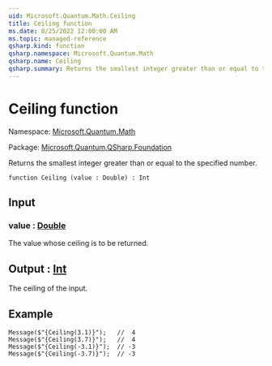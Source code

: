```yaml
---
uid: Microsoft.Quantum.Math.Ceiling
title: Ceiling function
ms.date: 8/25/2022 12:00:00 AM
ms.topic: managed-reference
qsharp.kind: function
qsharp.namespace: Microsoft.Quantum.Math
qsharp.name: Ceiling
qsharp.summary: Returns the smallest integer greater than or equal to the specified number.
---
```


# Ceiling function

Namespace: [Microsoft.Quantum.Math](xref:Microsoft.Quantum.Math)

Package: [Microsoft.Quantum.QSharp.Foundation](https://nuget.org/packages/Microsoft.Quantum.QSharp.Foundation)


Returns the smallest integer greater than or equal to the specified number.

```qsharp
function Ceiling (value : Double) : Int
```


## Input

### value : [Double](xref:microsoft.quantum.qsharp.valueliterals#double-literals)

The value whose ceiling is to be returned.



## Output : [Int](xref:microsoft.quantum.qsharp.valueliterals#int-literals)

The ceiling of the input.

## Example

```Message($"{Ceiling(3.1)}");   //  4Message($"{Ceiling(3.7)}");   //  4Message($"{Ceiling(-3.1)}");  // -3Message($"{Ceiling(-3.7)}");  // -3```